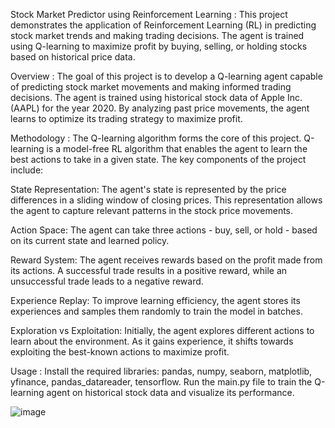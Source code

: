
Stock Market Predictor using Reinforcement Learning : 
This project demonstrates the application of Reinforcement Learning (RL) in predicting stock market trends and making trading decisions. The agent is trained using Q-learning to maximize profit by buying, selling, or holding stocks based on historical price data.

Overview : 
The goal of this project is to develop a Q-learning agent capable of predicting stock market movements and making informed trading decisions. The agent is trained using historical stock data of Apple Inc. (AAPL) for the year 2020. By analyzing past price movements, the agent learns to optimize its trading strategy to maximize profit.

Methodology : 
The Q-learning algorithm forms the core of this project. Q-learning is a model-free RL algorithm that enables the agent to learn the best actions to take in a given state. The key components of the project include:

State Representation: The agent's state is represented by the price differences in a sliding window of closing prices. This representation allows the agent to capture relevant patterns in the stock price movements.

Action Space: The agent can take three actions - buy, sell, or hold - based on its current state and learned policy.

Reward System: The agent receives rewards based on the profit made from its actions. A successful trade results in a positive reward, while an unsuccessful trade leads to a negative reward.

Experience Replay: To improve learning efficiency, the agent stores its experiences and samples them randomly to train the model in batches.

Exploration vs Exploitation: Initially, the agent explores different actions to learn about the environment. As it gains experience, it shifts towards exploiting the best-known actions to maximize profit.

Usage : 
Install the required libraries: pandas, numpy, seaborn, matplotlib, yfinance, pandas_datareader, tensorflow.
Run the main.py file to train the Q-learning agent on historical stock data and visualize its performance.


![image](https://github.com/22b2272/SOC-RLstock/assets/126689571/6197c0e4-7519-42b0-a2fc-c4ccc1ed303f)
